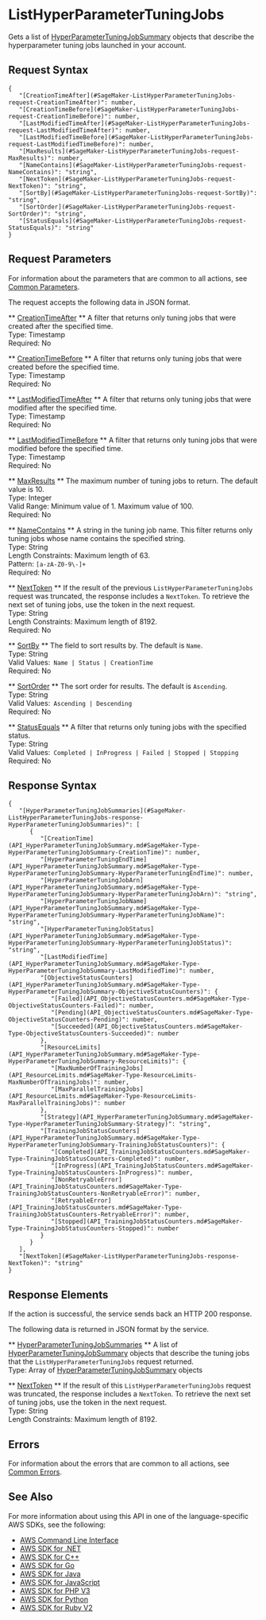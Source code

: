 # ListHyperParameterTuningJobs<a name="API_ListHyperParameterTuningJobs"></a>

Gets a list of [HyperParameterTuningJobSummary](API_HyperParameterTuningJobSummary.md) objects that describe the hyperparameter tuning jobs launched in your account\.

## Request Syntax<a name="API_ListHyperParameterTuningJobs_RequestSyntax"></a>

```
{
   "[CreationTimeAfter](#SageMaker-ListHyperParameterTuningJobs-request-CreationTimeAfter)": number,
   "[CreationTimeBefore](#SageMaker-ListHyperParameterTuningJobs-request-CreationTimeBefore)": number,
   "[LastModifiedTimeAfter](#SageMaker-ListHyperParameterTuningJobs-request-LastModifiedTimeAfter)": number,
   "[LastModifiedTimeBefore](#SageMaker-ListHyperParameterTuningJobs-request-LastModifiedTimeBefore)": number,
   "[MaxResults](#SageMaker-ListHyperParameterTuningJobs-request-MaxResults)": number,
   "[NameContains](#SageMaker-ListHyperParameterTuningJobs-request-NameContains)": "string",
   "[NextToken](#SageMaker-ListHyperParameterTuningJobs-request-NextToken)": "string",
   "[SortBy](#SageMaker-ListHyperParameterTuningJobs-request-SortBy)": "string",
   "[SortOrder](#SageMaker-ListHyperParameterTuningJobs-request-SortOrder)": "string",
   "[StatusEquals](#SageMaker-ListHyperParameterTuningJobs-request-StatusEquals)": "string"
}
```

## Request Parameters<a name="API_ListHyperParameterTuningJobs_RequestParameters"></a>

For information about the parameters that are common to all actions, see [Common Parameters](CommonParameters.md)\.

The request accepts the following data in JSON format\.

 ** [CreationTimeAfter](#API_ListHyperParameterTuningJobs_RequestSyntax) **   <a name="SageMaker-ListHyperParameterTuningJobs-request-CreationTimeAfter"></a>
A filter that returns only tuning jobs that were created after the specified time\.  
Type: Timestamp  
Required: No

 ** [CreationTimeBefore](#API_ListHyperParameterTuningJobs_RequestSyntax) **   <a name="SageMaker-ListHyperParameterTuningJobs-request-CreationTimeBefore"></a>
A filter that returns only tuning jobs that were created before the specified time\.  
Type: Timestamp  
Required: No

 ** [LastModifiedTimeAfter](#API_ListHyperParameterTuningJobs_RequestSyntax) **   <a name="SageMaker-ListHyperParameterTuningJobs-request-LastModifiedTimeAfter"></a>
A filter that returns only tuning jobs that were modified after the specified time\.  
Type: Timestamp  
Required: No

 ** [LastModifiedTimeBefore](#API_ListHyperParameterTuningJobs_RequestSyntax) **   <a name="SageMaker-ListHyperParameterTuningJobs-request-LastModifiedTimeBefore"></a>
A filter that returns only tuning jobs that were modified before the specified time\.  
Type: Timestamp  
Required: No

 ** [MaxResults](#API_ListHyperParameterTuningJobs_RequestSyntax) **   <a name="SageMaker-ListHyperParameterTuningJobs-request-MaxResults"></a>
The maximum number of tuning jobs to return\. The default value is 10\.  
Type: Integer  
Valid Range: Minimum value of 1\. Maximum value of 100\.  
Required: No

 ** [NameContains](#API_ListHyperParameterTuningJobs_RequestSyntax) **   <a name="SageMaker-ListHyperParameterTuningJobs-request-NameContains"></a>
A string in the tuning job name\. This filter returns only tuning jobs whose name contains the specified string\.  
Type: String  
Length Constraints: Maximum length of 63\.  
Pattern: `[a-zA-Z0-9\-]+`   
Required: No

 ** [NextToken](#API_ListHyperParameterTuningJobs_RequestSyntax) **   <a name="SageMaker-ListHyperParameterTuningJobs-request-NextToken"></a>
If the result of the previous `ListHyperParameterTuningJobs` request was truncated, the response includes a `NextToken`\. To retrieve the next set of tuning jobs, use the token in the next request\.  
Type: String  
Length Constraints: Maximum length of 8192\.  
Required: No

 ** [SortBy](#API_ListHyperParameterTuningJobs_RequestSyntax) **   <a name="SageMaker-ListHyperParameterTuningJobs-request-SortBy"></a>
The field to sort results by\. The default is `Name`\.  
Type: String  
Valid Values:` Name | Status | CreationTime`   
Required: No

 ** [SortOrder](#API_ListHyperParameterTuningJobs_RequestSyntax) **   <a name="SageMaker-ListHyperParameterTuningJobs-request-SortOrder"></a>
The sort order for results\. The default is `Ascending`\.  
Type: String  
Valid Values:` Ascending | Descending`   
Required: No

 ** [StatusEquals](#API_ListHyperParameterTuningJobs_RequestSyntax) **   <a name="SageMaker-ListHyperParameterTuningJobs-request-StatusEquals"></a>
A filter that returns only tuning jobs with the specified status\.  
Type: String  
Valid Values:` Completed | InProgress | Failed | Stopped | Stopping`   
Required: No

## Response Syntax<a name="API_ListHyperParameterTuningJobs_ResponseSyntax"></a>

```
{
   "[HyperParameterTuningJobSummaries](#SageMaker-ListHyperParameterTuningJobs-response-HyperParameterTuningJobSummaries)": [ 
      { 
         "[CreationTime](API_HyperParameterTuningJobSummary.md#SageMaker-Type-HyperParameterTuningJobSummary-CreationTime)": number,
         "[HyperParameterTuningEndTime](API_HyperParameterTuningJobSummary.md#SageMaker-Type-HyperParameterTuningJobSummary-HyperParameterTuningEndTime)": number,
         "[HyperParameterTuningJobArn](API_HyperParameterTuningJobSummary.md#SageMaker-Type-HyperParameterTuningJobSummary-HyperParameterTuningJobArn)": "string",
         "[HyperParameterTuningJobName](API_HyperParameterTuningJobSummary.md#SageMaker-Type-HyperParameterTuningJobSummary-HyperParameterTuningJobName)": "string",
         "[HyperParameterTuningJobStatus](API_HyperParameterTuningJobSummary.md#SageMaker-Type-HyperParameterTuningJobSummary-HyperParameterTuningJobStatus)": "string",
         "[LastModifiedTime](API_HyperParameterTuningJobSummary.md#SageMaker-Type-HyperParameterTuningJobSummary-LastModifiedTime)": number,
         "[ObjectiveStatusCounters](API_HyperParameterTuningJobSummary.md#SageMaker-Type-HyperParameterTuningJobSummary-ObjectiveStatusCounters)": { 
            "[Failed](API_ObjectiveStatusCounters.md#SageMaker-Type-ObjectiveStatusCounters-Failed)": number,
            "[Pending](API_ObjectiveStatusCounters.md#SageMaker-Type-ObjectiveStatusCounters-Pending)": number,
            "[Succeeded](API_ObjectiveStatusCounters.md#SageMaker-Type-ObjectiveStatusCounters-Succeeded)": number
         },
         "[ResourceLimits](API_HyperParameterTuningJobSummary.md#SageMaker-Type-HyperParameterTuningJobSummary-ResourceLimits)": { 
            "[MaxNumberOfTrainingJobs](API_ResourceLimits.md#SageMaker-Type-ResourceLimits-MaxNumberOfTrainingJobs)": number,
            "[MaxParallelTrainingJobs](API_ResourceLimits.md#SageMaker-Type-ResourceLimits-MaxParallelTrainingJobs)": number
         },
         "[Strategy](API_HyperParameterTuningJobSummary.md#SageMaker-Type-HyperParameterTuningJobSummary-Strategy)": "string",
         "[TrainingJobStatusCounters](API_HyperParameterTuningJobSummary.md#SageMaker-Type-HyperParameterTuningJobSummary-TrainingJobStatusCounters)": { 
            "[Completed](API_TrainingJobStatusCounters.md#SageMaker-Type-TrainingJobStatusCounters-Completed)": number,
            "[InProgress](API_TrainingJobStatusCounters.md#SageMaker-Type-TrainingJobStatusCounters-InProgress)": number,
            "[NonRetryableError](API_TrainingJobStatusCounters.md#SageMaker-Type-TrainingJobStatusCounters-NonRetryableError)": number,
            "[RetryableError](API_TrainingJobStatusCounters.md#SageMaker-Type-TrainingJobStatusCounters-RetryableError)": number,
            "[Stopped](API_TrainingJobStatusCounters.md#SageMaker-Type-TrainingJobStatusCounters-Stopped)": number
         }
      }
   ],
   "[NextToken](#SageMaker-ListHyperParameterTuningJobs-response-NextToken)": "string"
}
```

## Response Elements<a name="API_ListHyperParameterTuningJobs_ResponseElements"></a>

If the action is successful, the service sends back an HTTP 200 response\.

The following data is returned in JSON format by the service\.

 ** [HyperParameterTuningJobSummaries](#API_ListHyperParameterTuningJobs_ResponseSyntax) **   <a name="SageMaker-ListHyperParameterTuningJobs-response-HyperParameterTuningJobSummaries"></a>
A list of [HyperParameterTuningJobSummary](API_HyperParameterTuningJobSummary.md) objects that describe the tuning jobs that the `ListHyperParameterTuningJobs` request returned\.  
Type: Array of [HyperParameterTuningJobSummary](API_HyperParameterTuningJobSummary.md) objects

 ** [NextToken](#API_ListHyperParameterTuningJobs_ResponseSyntax) **   <a name="SageMaker-ListHyperParameterTuningJobs-response-NextToken"></a>
If the result of this `ListHyperParameterTuningJobs` request was truncated, the response includes a `NextToken`\. To retrieve the next set of tuning jobs, use the token in the next request\.  
Type: String  
Length Constraints: Maximum length of 8192\.

## Errors<a name="API_ListHyperParameterTuningJobs_Errors"></a>

For information about the errors that are common to all actions, see [Common Errors](CommonErrors.md)\.

## See Also<a name="API_ListHyperParameterTuningJobs_SeeAlso"></a>

For more information about using this API in one of the language\-specific AWS SDKs, see the following:
+  [AWS Command Line Interface](https://docs.aws.amazon.com/goto/aws-cli/sagemaker-2017-07-24/ListHyperParameterTuningJobs) 
+  [AWS SDK for \.NET](https://docs.aws.amazon.com/goto/DotNetSDKV3/sagemaker-2017-07-24/ListHyperParameterTuningJobs) 
+  [AWS SDK for C\+\+](https://docs.aws.amazon.com/goto/SdkForCpp/sagemaker-2017-07-24/ListHyperParameterTuningJobs) 
+  [AWS SDK for Go](https://docs.aws.amazon.com/goto/SdkForGoV1/sagemaker-2017-07-24/ListHyperParameterTuningJobs) 
+  [AWS SDK for Java](https://docs.aws.amazon.com/goto/SdkForJava/sagemaker-2017-07-24/ListHyperParameterTuningJobs) 
+  [AWS SDK for JavaScript](https://docs.aws.amazon.com/goto/AWSJavaScriptSDK/sagemaker-2017-07-24/ListHyperParameterTuningJobs) 
+  [AWS SDK for PHP V3](https://docs.aws.amazon.com/goto/SdkForPHPV3/sagemaker-2017-07-24/ListHyperParameterTuningJobs) 
+  [AWS SDK for Python](https://docs.aws.amazon.com/goto/boto3/sagemaker-2017-07-24/ListHyperParameterTuningJobs) 
+  [AWS SDK for Ruby V2](https://docs.aws.amazon.com/goto/SdkForRubyV2/sagemaker-2017-07-24/ListHyperParameterTuningJobs) 